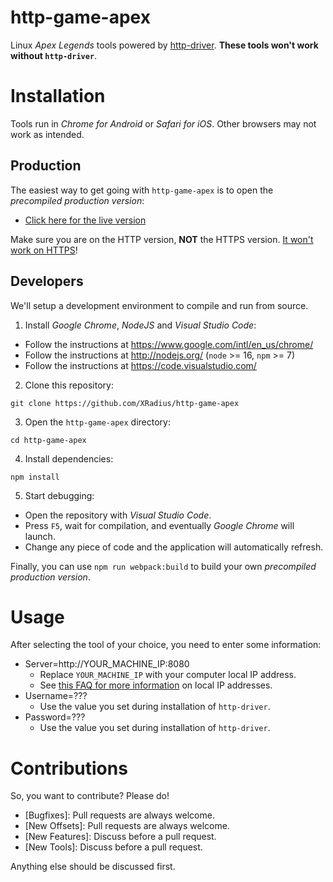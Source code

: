 # http-game-apex

Linux *Apex Legends* tools powered by [http-driver](https://github.com/XRadius/http-driver). **These tools won't work without `http-driver`**.

# Installation

Tools run in *Chrome for Android* or *Safari for iOS*. Other browsers may not work as intended.

## Production

The easiest way to get going with `http-game-apex` is to open the *precompiled production version*:

* [Click here for the live version](http://xradius-apex.herokuapp.com/)

Make sure you are on the HTTP version, **NOT** the HTTPS version. [It won't work on HTTPS](https://developer.mozilla.org/en-US/docs/Web/Security/Mixed_content)!

## Developers

We'll setup a development environment to compile and run from source.

1. Install *Google Chrome*, *NodeJS* and *Visual Studio Code*:

* Follow the instructions at https://www.google.com/intl/en_us/chrome/
* Follow the instructions at http://nodejs.org/ (`node` >= 16, `npm` >= 7)
* Follow the instructions at https://code.visualstudio.com/

2. Clone this repository:

```
git clone https://github.com/XRadius/http-game-apex
```

3. Open the `http-game-apex` directory:

```
cd http-game-apex
```

4. Install dependencies:

```
npm install
```

5. Start debugging:

* Open the repository with *Visual Studio Code*.
* Press `F5`, wait for compilation, and eventually *Google Chrome* will launch.
* Change any piece of code and the application will automatically refresh.

Finally, you can use `npm run webpack:build` to build your own *precompiled production version*.

# Usage

After selecting the tool of your choice, you need to enter some information:

* Server=http://YOUR_MACHINE_IP:8080
  * Replace `YOUR_MACHINE_IP` with your computer local IP address.
  * See [this FAQ for more information](https://letmegooglethat.com/?q=how+do+I+get+my+computer+local+ip+address]) on local IP addresses.
* Username=???
  * Use the value you set during installation of `http-driver`.
* Password=???
  * Use the value you set during installation of `http-driver`.

# Contributions

So, you want to contribute? Please do!

* [Bugfixes]: Pull requests are always welcome.
* [New Offsets]: Pull requests are always welcome.
* [New Features]: Discuss before a pull request.
* [New Tools]: Discuss before a pull request.

Anything else should be discussed first.
